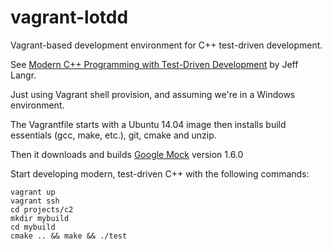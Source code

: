 # vagrant-lotdd
Vagrant-based development environment for C++ test-driven development.

See [Modern C++ Programming with Test-Driven Development](https://pragprog.com/book/lotdd/modern-c-programming-with-test-driven-development) by Jeff Langr.

Just using Vagrant shell provision, and assuming we're in a Windows environment.

The Vagrantfile starts with a Ubuntu 14.04 image then installs build essentials (gcc, make, etc.), git, cmake and unzip.

Then it downloads and builds [Google Mock](https://code.google.com/p/googlemock/) version 1.6.0

Start developing modern, test-driven C++ with the following commands:
```
vagrant up
vagrant ssh
cd projects/c2
mkdir mybuild
cd mybuild
cmake .. && make && ./test
```